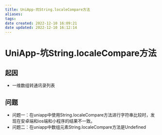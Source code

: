 ```yaml
---
title: UniApp-坑String.localeCompare方法
aliases:
tags:
date created: 2022-12-10 16:09:21
date updated: 2022-12-10 16:12:14
---
```


# UniApp-坑String.localeCompare方法

## 起因
  - 一维数组转通讯录列表

## 问题
  - 问题一：在uniapp中使用String.localeCompare方法进行字符串比较时，发现在安卓端和ios端和小程序的结果不一致。
  - 问题二：在uniapp中数组元素String.localeCompare方法是Undefined
